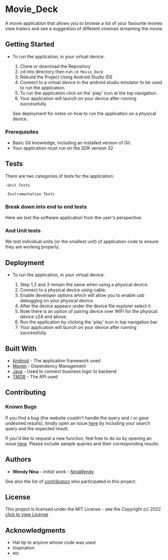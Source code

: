 # Movie_Deck

A movie application that allows you to browse a list of your favourite movies view trailers and see a suggestion of different cinemas streaming the movie.

<!-- <img src="app/src/main/res/drawable/one.jpg"> -->


## Getting Started

* To run the application, in your virtual device:

    1. Clone or download the Repository
    2. cd into directory then run `cd Movie_Deck`
    3. Rebuild the Project Using Android Studio IDE
    4. Connect to a virtual device in the android studio emulator to be used to run the application.
    5. To run the application click on the 'play' icon at the top navigation.
    6. Your application will launch on your device after running successfully.
   
    See deployment for notes on how to run the application on a physical device.

### Prerequisites

- Basic Git knowledge, including an installed version of Git.
- Your application must run on the SDK version 32

## Tests

There are two categories of tests for the application:

    -Unit Tests
    
    -Instrumentation Tests

### Break down into end to end tests

Here we test the software application from the user's perspective. 

### And Unit tests

We test individual units (or the smallest unit) of application code to ensure they are working properly.


## Deployment
* To run the application, in your virtual device:

    1. Step 1,2 and 3 remain the same when using a physical device.
    2. Connect to a physical device using cable.
    3. Enable developer options which will allow you to enable usb debugging on your physical device.
    4. After the device appears under the device file explorer select it.
    5. Note there is an option of pairing device over WIFI for the physical device v24 and above.
    6. Run the application by clicking the 'play' icon in top navigation bar.
    7. Your application will launch on your device after running successfully.


## Built With

* [Android](https://source.android.com) - The application framework used
* [Maven](https://maven.apache.org/) - Dependency Management
* [Java](https://www.java.com/en/) - Used to connect business logic to backend
* [TMDB](https://www.themoviedb.org/documentation/api) - The API used

## Contributing

### Known Bugs

If you find a bug (the website couldn't handle the query and / or gave undesired results), kindly open an issue [here](https://github.com/NinaWendy/Movie_Deck/issues/new) by including your search query and the expected result.

If you'd like to request a new function, feel free to do so by opening an issue [here](https://github.com/NinaWendy/Movie_Deck/issues/new). Please include sample queries and their corresponding results. 

## Authors

* **Wendy Nina** - *Initial work* - [NinaWendy](https://github.com/NinaWendy)

See also the list of [contributors](https://github.com/your/project/contributors) who participated in this project.

## License

This project is licensed under the MIT License - see the Copyright (c) 2022 [click to view License](LICENSE)

## Acknowledgments

* Hat tip to anyone whose code was used
* Inspiration
* etc
